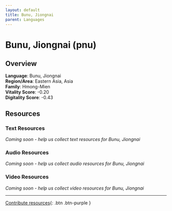 ```yaml
---
layout: default
title: Bunu, Jiongnai
parent: Languages
---
```


# Bunu, Jiongnai (pnu)

## Overview

**Language**: Bunu, Jiongnai  
**Region/Area**: Eastern Asia, Asia  
**Family**: Hmong-Mien  
**Vitality Score**: -0.20  
**Digitality Score**: -0.43  

## Resources

### Text Resources
*Coming soon - help us collect text resources for Bunu, Jiongnai*

### Audio Resources
*Coming soon - help us collect audio resources for Bunu, Jiongnai*

### Video Resources
*Coming soon - help us collect video resources for Bunu, Jiongnai*

---

[Contribute resources](https://fairtrain.github.io/){: .btn .btn-purple }
